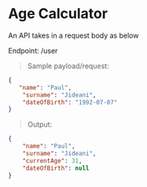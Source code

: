 # Age Calculator
An API takes in a request body as below

Endpoint: /user

>Sample payload/request:
```JSON
{
   "name": "Paul",
    "surname": "Jideani",
    "dateOfBirth": "1992-07-07"
}
```

>Output:
```JSON
{
    "name": "Paul",
    "surname": "Jideani",
    "currentAge": 31,
    "dateOfBirth": null
}
